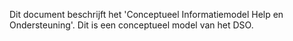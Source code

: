 Dit document beschrijft het 'Conceptueel Informatiemodel Help en Ondersteuning'. Dit is een conceptueel model van het
DSO.
